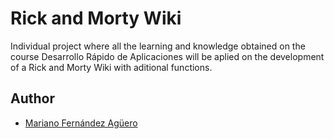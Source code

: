 # Rick and Morty Wiki

Individual project where all the learning and knowledge obtained on the course Desarrollo Rápido de Aplicaciones will be aplied on the development of a Rick and Morty Wiki with aditional functions.

## Author

- [Mariano Fernández Agüero](https://github.com/mfa645)

